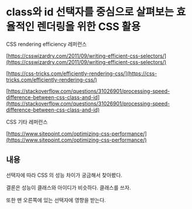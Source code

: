 # class와 id 선택자를 중심으로 살펴보는 효율적인 렌더링을 위한 CSS 활용

CSS rendering efficiency 레퍼런스

[https://csswizardry.com/2011/09/writing-efficient-css-selectors/](https://csswizardry.com/2011/09/writing-efficient-css-selectors/)

[https://css-tricks.com/efficiently-rendering-css/](https://css-tricks.com/efficiently-rendering-css/)

[https://stackoverflow.com/questions/31026901/processing-speed-difference-between-css-class-and-id](https://stackoverflow.com/questions/31026901/processing-speed-difference-between-css-class-and-id)

CSS 기타 레퍼런스

[https://www.sitepoint.com/optimizing-css-performance/](https://www.sitepoint.com/optimizing-css-performance/)

## 내용

선택자에 따라 CSS 의 성능 차이가 궁금해서 찾아봤다.

결론은 성능이 클래스와 아이디가 비슷하다. 클래스를 쓰자.

또한 맨 오른쪽에 있는 선택자에 영향을 받는다.